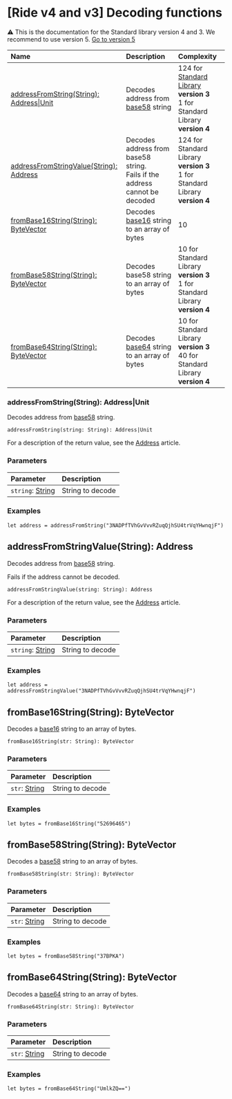 # [Ride v4 and v3] Decoding functions

:warning: This is the documentation for the Standard library version 4 and 3. We recommend to use version 5. [Go to version 5](/en/ride/functions/built-in-functions/decoding-functions)

| Name | Description | Complexity |
| :--- | :--- | :--- |
| [addressFromString(String): Address&#124;Unit](#address-from-string)| Decodes address from [base58](https://en.bitcoin.it/wiki/Base58Check_encoding) string | 124 for [Standard Library](/en/ride/script/standard-library) **version 3**<br>1 for Standard Library **version 4** |
| [addressFromStringValue(String): Address](#address-from-string-value) | Decodes address from base58 string.<br>Fails if the address cannot be decoded | 124 for Standard Library **version 3**<br>1 for Standard Library **version 4** |
| [fromBase16String(String): ByteVector](#from-base-16-string) | Decodes [base16](https://en.wikipedia.org/wiki/Hexadecimal) string to an array of bytes | 10 |
| [fromBase58String(String): ByteVector](#from-base-58-string) | Decodes base58 string to an array of bytes | 10 for Standard Library **version 3**<br>1 for Standard Library **version 4** |
| [fromBase64String(String): ByteVector](#from-base-64-string)| Decodes [base64](https://en.wikipedia.org/wiki/Base64) string to an array of bytes | 10 for Standard Library **version 3**<br>40 for Standard Library **version 4** |

### addressFromString(String): Address|Unit<a id="address-from-string"></a>

Decodes address from [base58](https://en.bitcoin.it/wiki/Base58Check_encoding) string.

```
addressFromString(string: String): Address|Unit
```

For a description of the return value, see the [Address](/en/ride/v4/structures/common-structures/address) article.

### Parameters

| Parameter | Description |
| :--- | :--- |
| `string`: [String](/en/ride/v4/data-types/string) | String to decode |

### Examples

```ride
let address = addressFromString("3NADPfTVhGvVvvRZuqQjhSU4trVqYHwnqjF")
```

## addressFromStringValue(String): Address <a id="address-from-string-value"></a>

Decodes address from [base58](https://en.bitcoin.it/wiki/Base58Check_encoding) string.

Fails if the address cannot be decoded.

```
addressFromStringValue(string: String): Address
```

For a description of the return value, see the [Address](/en/ride/v4/structures/common-structures/address) article.

### Parameters

| Parameter | Description |
| :--- | :--- |
| `string`: [String](/en/ride/v4/data-types/string) | String to decode |

### Examples

```ride
let address = addressFromStringValue("3NADPfTVhGvVvvRZuqQjhSU4trVqYHwnqjF")
```

## fromBase16String(String): ByteVector<a id="from-base-16-string"></a>

Decodes a [base16](https://en.wikipedia.org/wiki/Hexadecimal) string to an array of bytes.

```
fromBase16String(str: String): ByteVector
```

### Parameters

| Parameter | Description |
| :--- | :--- |
| `str`: [String](/en/ride/v4/data-types/string) | String to decode |

### Examples

```ride
let bytes = fromBase16String("52696465")
```

## fromBase58String(String): ByteVector<a id="from-base-58-string"></a>

Decodes a [base58](https://en.bitcoin.it/wiki/Base58Check_encoding) string to an array of bytes.

```
fromBase58String(str: String): ByteVector
```

### Parameters

| Parameter | Description |
| :--- | :--- |
| `str`: [String](/en/ride/v4/data-types/string) | String to decode |

### Examples

```ride
let bytes = fromBase58String("37BPKA")
```

## fromBase64String(String): ByteVector<a id="from-base-64-string"></a>

Decodes a [base64](https://en.wikipedia.org/wiki/Base64) string to an array of bytes.

```
fromBase64String(str: String): ByteVector
```

### Parameters

| Parameter | Description |
| :--- | :--- |
| `str`: [String](/en/ride/v4/data-types/string) | String to decode |

### Examples

```ride
let bytes = fromBase64String("UmlkZQ==")
```
